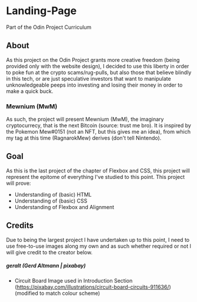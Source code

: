 # Landing-Page
Part of the Odin Project Curriculum
## About
As this project on the Odin Project grants more creative freedom (being provided only with the website design), I decided to use this liberty in order to poke fun at the crypto scams/rug-pulls, but also those that believe blindly in this tech, or are just speculative investors that want to manipulate unknowledgeable peeps into investing and losing their money in order to make a quick buck.
### Mewnium (MwM)
As such, the project will present Mewnium (MwM), the imaginary cryptocurrecy, that is the next Bitcoin (source: trust me bro). It is inspired by the Pokemon Mew#0151 (not an NFT, but this gives me an idea), from which my tag at this time (RagnarokMew) derives (don't tell Nintendo).
## Goal
As this is the last project of the chapter of Flexbox and CSS, this project will represent the epitome of everything I've studied to this point.
This project will prove:
* Understanding of (basic) HTML
* Understanding of (basic) CSS
* Understanding of Flexbox and Alignment
## Credits
Due to being the largest project I have undertaken up to this point, I need to use free-to-use images along my own and as such whether required or not I will give credit to the creator below.
##### geralt (Gerd Altmann | pixabay)
* Circuit Board Image used in Introduction Section (https://pixabay.com/illustrations/circuit-board-circuits-911636/) (modified to match colour scheme)